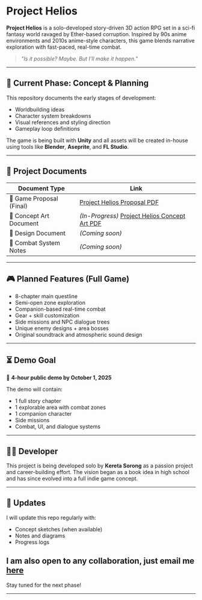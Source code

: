 # Project Helios

**Project Helios** is a solo-developed story-driven 3D action RPG set in a sci-fi fantasy world ravaged by Ether-based corruption. Inspired by 90s anime environments and 2010s anime-style characters, this game blends narrative exploration with fast-paced, real-time combat.

> *"Is it possible? Maybe. But I’ll make it happen."*

---

## 📌 Current Phase: Concept & Planning

This repository documents the early stages of development:
- Worldbuilding ideas
- Character system breakdowns
- Visual references and styling direction
- Gameplay loop definitions

The game is being built with **Unity** and all assets will be created in-house using tools like **Blender**, **Aseprite**, and **FL Studio**.

---

## 📄 Project Documents

| Document Type     | Link |
|-------------------|------|
| 📘 Game Proposal (Final) | [Project Helios Proposal PDF](https://docs.google.com/document/d/1-f8RM8XHjlBzWnIgJIARb9tWtfe9RS_LQOiDFgDuAxI/edit?usp=sharing) |
| 📒 Concept Art Document | *(In-Progress)* [Project Helios Concept Art PDF](https://docs.google.com/document/d/1xG8BMS1ZhG1HLH8_yn4joj_ZiZfkXlQ0tLzu1ChxEtg/edit?usp=sharing) |
| 📕 Design Document | *(Coming soon)* |
| 🧠 Combat System Notes | *(Coming soon)* |

---

## 🎮 Planned Features (Full Game)
- 8-chapter main questline
- Semi-open zone exploration
- Companion-based real-time combat
- Gear + skill customization
- Side missions and NPC dialogue trees
- Unique enemy designs + area bosses
- Original soundtrack and atmospheric sound design

---

## ⏳ Demo Goal

🎯 **4-hour public demo by October 1, 2025**

The demo will contain:
- 1 full story chapter
- 1 explorable area with combat zones
- 1 companion character
- Side missions
- Combat, UI, and dialogue systems

---

## 👨‍💻 Developer

This project is being developed solo by **Kereta Sorong** as a passion project and career-building effort. The vision began as a book idea in high school and has since evolved into a full indie game concept.

---

## 📅 Updates

I will update this repo regularly with:
- Concept sketches (when available)
- Notes and diagrams
- Progress logs

## I am also open to any collaboration, just email me  [here](mailto:adam.azwan04@gmail.com)
Stay tuned for the next phase!

---

